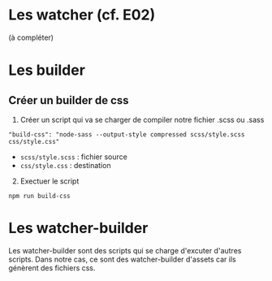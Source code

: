 # Les watcher (cf. E02)
(à compléter)

# Les builder

## Créer un builder de  css
1. Créer un script qui va se charger de compiler notre fichier .scss ou .sass
```
"build-css": "node-sass --output-style compressed scss/style.scss css/style.css"
```
- `scss/style.scss` : fichier source
- `css/style.css` : destination

2. Exectuer le script
```
npm run build-css
```

# Les watcher-builder
Les watcher-builder sont des scripts qui se charge d'excuter d'autres scripts.
Dans notre cas, ce sont des watcher-builder d'assets car ils génèrent des fichiers css.



